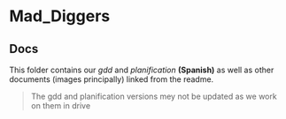 # Mad_Diggers

## Docs

This folder contains our *gdd* and *planification* **(Spanish)** as well as other documents (images principally) linked from the readme.

> The gdd and planification versions mey not be updated as we work on them in drive
